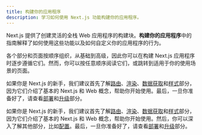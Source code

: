 ```yaml
---
title: 构建你的应用程序
description: 学习如何使用 Next.js 功能构建你的应用程序。
---
```


Next.js 提供了创建灵活的全栈 Web 应用程序的构建块。**构建你的应用程序**中的指南解释了如何使用这些功能以及如何自定义你的应用程序的行为。

各个部分和页面按顺序组织，从基础到高级，因此你可以在构建 Next.js 应用程序时逐步遵循它们。然而，你可以按任意顺序阅读它们，或跳转到适用于你的使用场景的页面。

<AppOnly>

如果你是 Next.js 的新手，我们建议首先了解[路由](/docs/nextjs-cn/app/building-your-application/routing/index)、[渲染](/docs/nextjs-cn/app/building-your-application/rendering)、[数据获取](/docs/nextjs-cn/app/building-your-application/data-fetching)和[样式](/docs/nextjs-cn/app/getting-started/css)部分，因为它们介绍了基本的 Next.js 和 Web 概念，帮助你开始使用。最后，一旦你准备好了，请查看[部署](/docs/nextjs-cn/app/getting-started/deploying)和[升级](/docs/nextjs-cn/app/guides/upgrading)部分。

</AppOnly>

<PagesOnly>

如果你是 Next.js 的新手，我们建议首先了解[路由](/docs/nextjs-cn/pages/building-your-application/routing)、[渲染](/docs/nextjs-cn/pages/building-your-application/rendering)、[数据获取](/docs/nextjs-cn/pages/building-your-application/data-fetching)和[样式](/docs/nextjs-cn/app/getting-started/css)部分，因为它们介绍了基本的 Next.js 和 Web 概念，帮助你开始使用。然后，你可以深入了解其他部分，比如[配置](/docs/nextjs-cn/pages/building-your-application/configuring)。最后，一旦你准备好了，请查看[部署](/docs/nextjs-cn/pages/getting-started/deploying)和[升级](/docs/nextjs-cn/pages/guides/upgrading)部分。

</PagesOnly>
